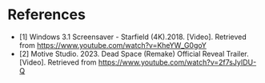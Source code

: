 # References
- [1] Windows 3.1 Screensaver - Starfield (4K).2018. [Video]. Retrieved from https://www.youtube.com/watch?v=KheYW_G0goY
- [2] Motive Studio. 2023. Dead Space (Remake) Official Reveal Trailer. [Video]. Retrieved from https://www.youtube.com/watch?v=2f7sJyIDU-Q
